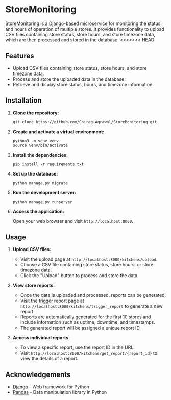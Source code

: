 
# StoreMonitoring

StoreMonitoring is a Django-based microservice for monitoring the status and hours of operation of multiple stores. It provides functionality to upload CSV files containing store status, store hours, and store timezone data, which are then processed and stored in the database.
<<<<<<< HEAD

## Features

- Upload CSV files containing store status, store hours, and store timezone data.
- Process and store the uploaded data in the database.
- Retrieve and display store status, hours, and timezone information.

## Installation

1. **Clone the repository:**

   ```
   git clone https://github.com/Chirag-Agrawal/StoreMonitoring.git
   ```

2. **Create and activate a virtual environment:**

   ```
   python3 -m venv venv
   source venv/bin/activate
   ```

3. **Install the dependencies:**

   ```
   pip install -r requirements.txt
   ```

4. **Set up the database:**

   ```
   python manage.py migrate
   ```

5. **Run the development server:**

   ```
   python manage.py runserver
   ```

6. **Access the application:**

   Open your web browser and visit `http://localhost:8000`.

## Usage

1. **Upload CSV files:**

   - Visit the upload page at `http://localhost:8000/kitchens/upload`.
   - Choose a CSV file containing store status, store hours, or store timezone data.
   - Click the "Upload" button to process and store the data.

2. **View store reports:**

   - Once the data is uploaded and processed, reports can be generated.
   - Visit the trigger report page at `http://localhost:8000/kitchens/trigger_report` to generate a new report.
   - Reports are automatically generated for the first 10 stores and include information such as uptime, downtime, and timestamps.
   - The generated report will be assigned a unique report ID.

3. **Access individual reports:**

   - To view a specific report, use the report ID in the URL.
   - Visit `http://localhost:8000/kitchens/get_report/{report_id}` to view the details of a report.


## Acknowledgements

- [Django](https://www.djangoproject.com/) - Web framework for Python
- [Pandas](https://pandas.pydata.org/) - Data manipulation library in Python


